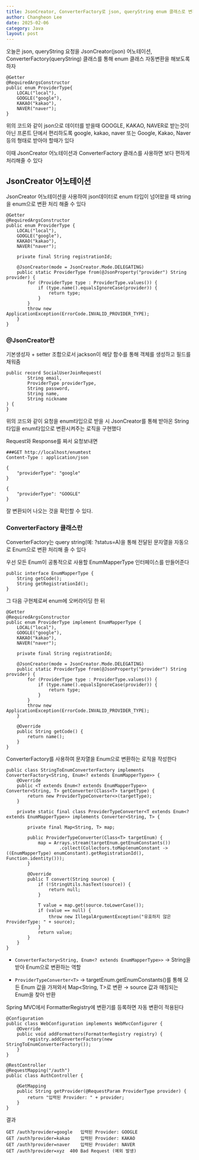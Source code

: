 ```yaml
---
title: JsonCreator, ConverterFactory로 json, queryString enum 클래스로 변환하기
author: Changheon Lee
date: 2025-02-06
category: Java
layout: post
---
```


오늘은 json, queryString 요청을 JsonCreator(json) 어노테이션, ConverterFactory(queryString) 클래스를 통해 enum 클래스 자동변환을 해보도록 하자

```
@Getter
@RequiredArgsConstructor
public enum ProviderType{
    LOCAL("local"),
	GOOGLE("google"),
    KAKAO("kakao"),
    NAVER("naver");
}
```

위의 코드와 같이 json으로 데이터를 받을때 GOOGLE, KAKAO, NAVER로 받는것이 아닌 프론트 단에서 편리하도록 google, kakao, naver 또는 Google, Kakao, Naver 등의 형태로 받아야 할때가 있다 <br>

이때 JsonCreator 어노테이션과 ConverterFactory 클래스를 사용하면 보다 편하게 처리해줄 수 있다 <br>

## JsonCreator 어노테이션

JsonCreator 어노테이션을 사용하여 json데이터로 enum 타입이 넘어왔을 때 string을 enum으로 변환 처리 해줄 수 있다 <br>

```
@Getter
@RequiredArgsConstructor
public enum ProviderType {
    LOCAL("local"),
    GOOGLE("google"),
    KAKAO("kakao"),
    NAVER("naver");

    private final String registrationId;

    @JsonCreator(mode = JsonCreator.Mode.DELEGATING)
    public static ProviderType from(@JsonProperty("provider") String provider) {
        for (ProviderType type : ProviderType.values()) {
            if (type.name().equalsIgnoreCase(provider)) {
                return type;
            }
        }
        throw new ApplicationException(ErrorCode.INVALID_PROVIDER_TYPE);
    }
}
```

### @JsonCreator란

기본생성자 + setter 조합으로서 jackson이 해당 함수를 통해 객체를 생성하고 필드를 채워줌<br>

```
public record SocialUserJoinRequest(
        String email,
        ProviderType providerType,
        String password,
        String name,
        String nickname
) {
}
```

위의 코드와 같이 요청을 enum타입으로 받을 시 JsonCreator를 통해 받아온 String 타입을 enum타입으로 변환시켜주는 로직을 구현했다<br>

Request와 Response를 짜서 요청보내면

```
###GET http://localhost/enumtest
Content-Type : application/json

{
    "providerType": "google"
}
```

```
{
    "providerType": "GOOGLE"
}
```

잘 변환되어 나오는 것을 확인할 수 있다.

### ConverterFactory 클래스란

ConverterFactory는 query string(예: ?status=A)을 통해 전달된 문자열을 자동으로 Enum으로 변환 처리해 줄 수 있다<br>

우선 모든 Enum이 공통적으로 사용할 EnumMapperType 인터페이스를 만들어준다

```
public interface EnumMapperType {
    String getCode();
    String getRegistrationId();
}
```

그 다음 구현체로써 enum에 오버라이딩 한 뒤

```
@Getter
@RequiredArgsConstructor
public enum ProviderType implement EnumMapperType {
    LOCAL("local"),
    GOOGLE("google"),
    KAKAO("kakao"),
    NAVER("naver");

    private final String registrationId;

    @JsonCreator(mode = JsonCreator.Mode.DELEGATING)
    public static ProviderType from(@JsonProperty("provider") String provider) {
        for (ProviderType type : ProviderType.values()) {
            if (type.name().equalsIgnoreCase(provider)) {
                return type;
            }
        }
        throw new ApplicationException(ErrorCode.INVALID_PROVIDER_TYPE);
    }

    @Override
    public String getCode() {
        return name();
    }
}
```

ConverterFactory를 사용하여 문자열을 Enum으로 변환하는 로직을 작성한다

```
public class StringToEnumConverterFactory implements ConverterFactory<String, Enum<? extends EnumMapperType>> {
    @Override
    public <T extends Enum<? extends EnumMapperType>> Converter<String, T> getConverter(Class<T> targetType) {
        return new ProviderTypeConverter<>(targetType);
    }

    private static final class ProviderTypeConverter<T extends Enum<? extends EnumMapperType>> implements Converter<String, T> {

        private final Map<String, T> map;

        public ProviderTypeConverter(Class<T> targetEnum) {
            map = Arrays.stream(targetEnum.getEnumConstants())
                    .collect(Collectors.toMap(enumConstant -> ((EnumMapperType) enumConstant).getRegistrationId(), Function.identity()));
        }

        @Override
        public T convert(String source) {
            if (!StringUtils.hasText(source)) {
                return null;
            }

            T value = map.get(source.toLowerCase());
            if (value == null) {
                throw new IllegalArgumentException("유효하지 않은 ProviderType: " + source);
            }
            return value;
        }
    }
}
```

- `ConverterFactory<String, Enum<? extends EnumMapperType>>`
  → String을 받아 Enum으로 변환하는 역할

- `ProviderTypeConverter<T>`
  → targetEnum.getEnumConstants()를 통해 모든 Enum 값을 가져와서 Map<String, T>로 변환
  → source 값과 매칭되는 Enum을 찾아 반환

Spring MVC에서 FormatterRegistry에 변환기를 등록하면 자동 변환이 적용된다

```
@Configuration
public class WebConfiguration implements WebMvcConfigurer {
    @Override
    public void addFormatters(FormatterRegistry registry) {
        registry.addConverterFactory(new StringToEnumConverterFactory());
    }
}
```

```
@RestController
@RequestMapping("/auth")
public class AuthController {

    @GetMapping
    public String getProvider(@RequestParam ProviderType provider) {
        return "입력된 Provider: " + provider;
    }
}
```

결과

```
GET /auth?provider=google	입력된 Provider: GOOGLE
GET /auth?provider=kakao	입력된 Provider: KAKAO
GET /auth?provider=naver	입력된 Provider: NAVER
GET /auth?provider=xyz	400 Bad Request (예외 발생)
```
